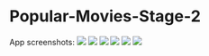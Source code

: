 # Popular-Movies-Stage-2
App screenshots:
![](https://lh6.googleusercontent.com/M_NKHu1SAC087SFdEIYFoJP6dZZMfmDOSi0r_yqORELGynVrj2tVi8_C8KuKEcLbcqvi8g=w1342-h523)
![](https://lh6.googleusercontent.com/M_NKHu1SAC087SFdEIYFoJP6dZZMfmDOSi0r_yqORELGynVrj2tVi8_C8KuKEcLbcqvi8g=w1342-h523)
![](https://lh6.googleusercontent.com/M_NKHu1SAC087SFdEIYFoJP6dZZMfmDOSi0r_yqORELGynVrj2tVi8_C8KuKEcLbcqvi8g=w1342-h523)
![](https://lh6.googleusercontent.com/M_NKHu1SAC087SFdEIYFoJP6dZZMfmDOSi0r_yqORELGynVrj2tVi8_C8KuKEcLbcqvi8g=w1342-h523)
![](https://lh6.googleusercontent.com/M_NKHu1SAC087SFdEIYFoJP6dZZMfmDOSi0r_yqORELGynVrj2tVi8_C8KuKEcLbcqvi8g=w1342-h523)
![](https://lh6.googleusercontent.com/M_NKHu1SAC087SFdEIYFoJP6dZZMfmDOSi0r_yqORELGynVrj2tVi8_C8KuKEcLbcqvi8g=w1342-h523)
